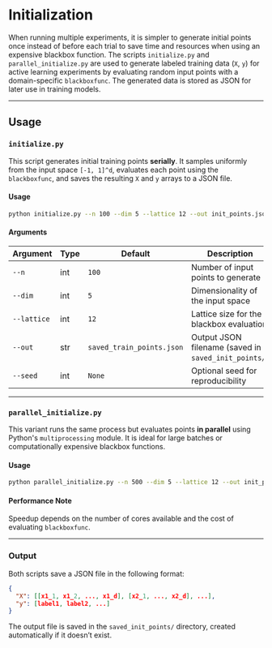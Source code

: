 # Initialization

When running multiple experiments, it is simpler to generate initial points once instead of before each trial to save time and resources when using an expensive blackbox function. The scripts `initialize.py` and `parallel_initialize.py` are used to generate labeled training data (`X`, `y`) for active learning experiments by evaluating random input points with a domain-specific `blackboxfunc`. The generated data is stored as JSON for later use in training models.

---

## Usage

### `initialize.py`

This script generates initial training points **serially**. It samples uniformly from the input space `[-1, 1]^d`, evaluates each point using the `blackboxfunc`, and saves the resulting `X` and `y` arrays to a JSON file.

#### **Usage**


```bash
python initialize.py --n 100 --dim 5 --lattice 12 --out init_points.json --seed 42
```

#### **Arguments**

| Argument       | Type   | Default                | Description                                             |
|----------------|--------|------------------------|---------------------------------------------------------|
| `--n`          | int    | `100`                  | Number of input points to generate                      |
| `--dim`        | int    | `5`                    | Dimensionality of the input space                       |
| `--lattice`    | int    | `12`                   | Lattice size for the blackbox evaluation                |
| `--out`        | str    | `saved_train_points.json` | Output JSON filename (saved in `saved_init_points/`) |
| `--seed`       | int    | `None`                 | Optional seed for reproducibility                       |

---

### `parallel_initialize.py`

This variant runs the same process but evaluates points **in parallel** using Python's `multiprocessing` module. It is ideal for large batches or computationally expensive blackbox functions.

#### **Usage**

```bash
python parallel_initialize.py --n 500 --dim 5 --lattice 12 --out init_points_parallel.json --seed 1337
```

#### **Performance Note**

Speedup depends on the number of cores available and the cost of evaluating `blackboxfunc`.

---

### Output

Both scripts save a JSON file in the following format:

```json
{
  "X": [[x1_1, x1_2, ..., x1_d], [x2_1, ..., x2_d], ...],
  "y": [label1, label2, ...]
}
```

The output file is saved in the `saved_init_points/` directory, created automatically if it doesn’t exist.

